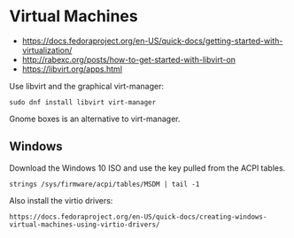 # Virtual Machines
- https://docs.fedoraproject.org/en-US/quick-docs/getting-started-with-virtualization/
- http://rabexc.org/posts/how-to-get-started-with-libvirt-on
- https://libvirt.org/apps.html

Use libvirt and the graphical virt-manager:

    sudo dnf install libvirt virt-manager

Gnome boxes is an alternative to virt-manager.

## Windows
Download the Windows 10 ISO and use the key pulled from the ACPI tables.

    strings /sys/firmware/acpi/tables/MSDM | tail -1

Also install the virtio drivers:

    https://docs.fedoraproject.org/en-US/quick-docs/creating-windows-virtual-machines-using-virtio-drivers/
